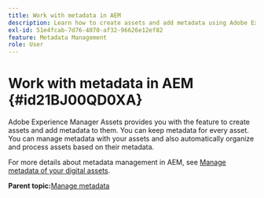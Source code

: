 ```yaml
---
title: Work with metadata in AEM
description: Learn how to create assets and add metadata using Adobe Experience Manager Assets. Manage metadata from AEM Guides.
exl-id: 51e4fcab-7d76-4070-af32-96626e12ef82
feature: Metadata Management
role: User
---
```

# Work with metadata in AEM {#id21BJ00QD0XA}

Adobe Experience Manager Assets provides you with the feature to create assets and add metadata to them. You can keep metadata for every asset. You can manage metadata with your assets and also automatically organize and process assets based on their metadata.

For more details about metadata management in AEM, see [Manage metadata of your digital assets](https://experienceleague.adobe.com/docs/experience-manager-65/assets/using/metadata.html?lang=en).

**Parent topic:**[Manage metadata](manage-metadata.md)

